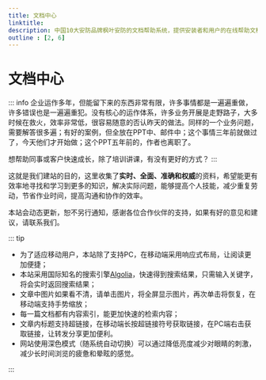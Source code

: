 ```yaml
---
title: 文档中心
linktitle: 
description: 中国10大安防品牌枫叶安防的文档帮助系统，提供安装者和用户的在线帮助文档，实时更新。
outline : [2, 6]
---
```


# 文档中心

::: info
企业运作多年，但能留下来的东西非常有限，许多事情都是一遍遍重做，许多错误也是一遍遍重犯。没有核心的运作体系，许多业务开展是走野路子，大多时候在救火，效率非常低，很容易随意的否认昨天的做法。同样的一个业务问题，需要解答很多遍；有好的案例，但全放在PPT中、邮件中；这个事情三年前就做过了，今天他们才开始做；这个PPT五年前的，作者也离职了。

想帮助同事或客户快速成长，除了培训讲课，有没有更好的方式？
:::

这就是我们建站的目的，这里收集了**实时、全面、准确和权威**的资料，希望能更有效率地寻找和学习到更多的知识，解决实际问题，能够提高个人技能，减少重复劳动，节省作业时间，提高沟通和协作的效率。

本站会动态更新，恕不另行通知，感谢各位合作伙伴的支持，如果有好的意见和建议，请联系我们。

::: tip

- 为了适应移动用户，本站除了支持PC，在移动端采用响应式布局，让阅读更加便捷；
- 本站采用国际知名的搜索引擎[Algolia](https://www.algolia.com/)，快速得到搜索结果，只需输入关键字，将会实时返回搜索结果；
- 文章中图片如果看不清，请单击图片，将全屏显示图片，再次单击将恢复，在移动端支持手势缩放；
- 每一篇文档都有内容索引，能更加快速的检索内容；
- 文章内标题支持超链接，在移动端长按超链接符号获取链接，在PC端右击获取链接，让转发分享更加便利。
- 网站使用深色模式（随系统自动切换）可以通过降低亮度减少对眼睛的刺激，减少长时间浏览的疲惫和晕眩的感觉。

:::
